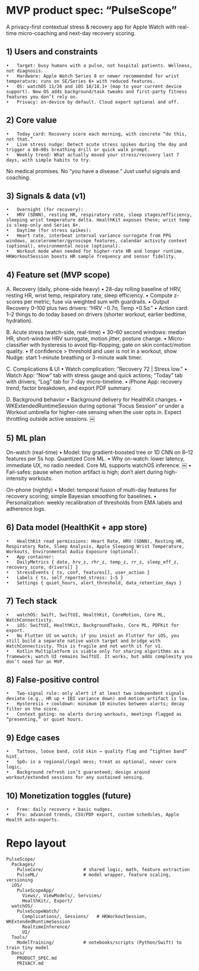 #  MVP product spec: “PulseScope”

A privacy-first contextual stress & recovery app for Apple Watch with real-time micro-coaching and next-day recovery scoring.

## 1) Users and constraints
	•	Target: busy humans with a pulse, not hospital patients. Wellness, not diagnosis.
	•	Hardware: Apple Watch Series 8 or newer recommended for wrist temperature; runs on SE/Series 6+ with reduced features.  ￼
	•	OS: watchOS 11/26 and iOS 18/18.1+ (map to your current device support). New OS adds background/task tweaks and first-party fitness features you don’t rely on.  ￼
	•	Privacy: on-device by default. Cloud export optional and off.

## 2) Core value
	•	Today card: Recovery score each morning, with concrete “do this, not that.”
	•	Live stress nudge: Detect acute stress spikes during the day and trigger a 60–90s breathing drill or quick walk prompt.
	•	Weekly trend: What actually moved your stress/recovery last 7 days, with simple habits to try.

No medical promises. No “you have a disease.” Just useful signals and coaching.

## 3) Signals & data (v1)
	•	Overnight (for recovery):
	•	HRV (SDNN), resting HR, respiratory rate, sleep stages/efficiency, sleeping wrist temperature delta. HealthKit exposes these; wrist temp is sleep-only and Series 8+.  ￼
	•	Daytime (for stress spikes):
	•	Heart rate, interbeat interval variance surrogate from PPG windows, accelerometer/gyroscope features, calendar activity context (optional), environmental noise (optional).
	•	Workout mode when needed for higher-rate HR and longer runtime. HKWorkoutSession boosts HR sample frequency and sensor fidelity.  ￼

## 4) Feature set (MVP scope)

A. Recovery (daily, phone-side heavy)
	•	28-day rolling baseline of HRV, resting HR, wrist temp, respiratory rate, sleep efficiency.
	•	Compute z-scores per metric; fuse via weighted sum with guardrails.
	•	Output Recovery 0–100 plus two drivers: “HRV −0.7σ, Temp +0.5σ.”
	•	Action card: 1–2 things to do today based on drivers (shorter workout, earlier bedtime, hydration).

B. Acute stress (watch-side, real-time)
	•	30–60 second windows: median HR, short-window HRV surrogate, motion jitter, posture change.
	•	Micro-classifier with hysteresis to avoid flip-flopping; gate on skin contact/motion quality.
	•	If confidence > threshold and user is not in a workout, show Nudge: start 1-minute breathing or 3-minute walk timer.

C. Complications & UI
	•	Watch complication: “Recovery 72 | Stress low.”
	•	Watch App: “Now” tab with stress gauge and quick actions; “Today” tab with drivers; “Log” tab for 7-day micro-timeline.
	•	iPhone App: recovery trend, factor breakdown, and export PDF summary.

D. Background behavior
	•	Background delivery for HealthKit changes.
	•	WKExtendedRuntimeSession during optional “Focus Session” or under a Workout umbrella for higher-rate sensing when the user opts in. Expect throttling outside active sessions.  ￼

## 5) ML plan

On-watch (real-time)
	•	Model: tiny gradient-boosted tree or 1D CNN on 8–12 features per 5s hop. Quantized Core ML.
	•	Why on-watch: lower latency, immediate UX, no radio needed. Core ML supports watchOS inference.  ￼
	•	Fail-safes: pause when motion artifact is high; don’t alert during high-intensity workouts.

On-phone (nightly)
	•	Model: temporal fusion of multi-day features for recovery scoring; simple Bayesian smoothing for baselines.
	•	Personalization: weekly recalibration of thresholds from EMA labels and adherence logs.

## 6) Data model (HealthKit + app store)
	•	HealthKit read permissions: Heart Rate, HRV (SDNN), Resting HR, Respiratory Rate, Sleep Analysis, Apple Sleeping Wrist Temperature, Workouts, Environmental Audio Exposure (optional).  ￼
	•	App container:
	•	DailyMetrics { date, hrv_z, rhr_z, temp_z, rr_z, sleep_eff_z, recovery_score, drivers[] }
	•	StressEvents { ts, conf, features[], user_action }
	•	Labels { ts, self_reported_stress: 1–5 }
	•	Settings { quiet_hours, alert_threshold, data_retention_days }

## 7) Tech stack
	•	watchOS: Swift, SwiftUI, HealthKit, CoreMotion, Core ML, WatchConnectivity.
	•	iOS: SwiftUI, HealthKit, BackgroundTasks, Core ML, PDFKit for export.
	•	No Flutter UI on watch; if you insist on Flutter for iOS, you still build a separate native watch target and bridge with WatchConnectivity. This is fragile and not worth it for v1.  ￼
	•	Kotlin Multiplatform is viable only for sharing algorithms as a framework; watch UI remains SwiftUI. It works, but adds complexity you don’t need for an MVP.  ￼

## 8) False-positive control
	•	Two-signal rule: only alert if at least two independent signals deviate (e.g., HR up + IBI variance down) and motion artifact is low.
	•	Hysteresis + cooldown: minimum 10 minutes between alerts; decay filter on the score.
	•	Context gating: no alerts during workouts, meetings flagged as “presenting,” or quiet hours.

## 9) Edge cases
	•	Tattoos, loose band, cold skin → quality flag and “tighten band” hint.
	•	SpO₂ is a regional/legal mess; treat as optional, never core logic.
	•	Background refresh isn’t guaranteed; design around workout/extended sessions for any sustained sensing.  ￼

## 10) Monetization toggles (future)
	•	Free: daily recovery + basic nudges.
	•	Pro: advanced trends, CSV/PDF export, custom schedules, Apple Health auto-exports.


#  Repo layout
```
PulseScope/
  Packages/
    PulseCore/               # shared logic, math, feature extraction
    PulseML/                 # model wrapper, feature scaling, versioning
  iOS/
    PulseScopeApp/
      Views/, ViewModels/, Services/
      HealthKit/, Export/
  watchOS/
    PulseScopeWatch/
      Complications/, Sessions/   # HKWorkoutSession, WKExtendedRuntimeSession
      RealtimeInference/
      UI/
  Tools/
    ModelTraining/           # notebooks/scripts (Python/Swift) to train tiny model
  Docs/
    PRODUCT_SPEC.md
    PRIVACY.md
```